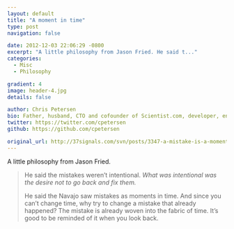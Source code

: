 ```yaml
---
layout: default
title: "A moment in time"
type: post
navigation: false

date: 2012-12-03 22:06:29 -0800
excerpt: "A little philosophy from Jason Fried. He said t..."
categories:
  - Misc
  - Philosophy

gradient: 4
image: header-4.jpg
details: false

author: Chris Petersen
bio: Father, husband, CTO and cofounder of Scientist.com, developer, entrepreneur and technologist.
twitter: https://twitter.com/cpetersen
github: https://github.com/cpetersen

original_url: http://37signals.com/svn/posts/3347-a-mistake-is-a-moment-in-time
---
```



A little philosophy from Jason Fried.

 > 
 > 
 > He said the mistakes weren’t intentional. *What was intentional was the desire not to go back and fix them.* 
 > 
 > He said the Navajo saw mistakes as moments in time. And since you can’t change time, why try to change a mistake that already happened? The mistake is already woven into the fabric of time. It’s good to be reminded of it when you look back.
 > 
 > 
